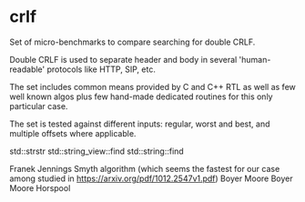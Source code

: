 # crlf
Set of micro-benchmarks to compare searching for double CRLF.

Double CRLF is used to separate header and body in several 'human-readable' protocols like HTTP, SIP, etc.

The set includes common means provided by C and C++ RTL as well as few well known algos plus few hand-made dedicated routines for this only particular case.

The set is tested against different inputs: regular, worst and best, and multiple offsets where applicable.

std::strstr
std::string_view::find
std::string::find

Franek Jennings Smyth algorithm (which seems the fastest for our case among studied in https://arxiv.org/pdf/1012.2547v1.pdf)
Boyer Moore
Boyer Moore Horspool
